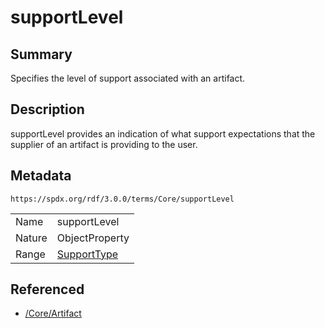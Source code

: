 <!-- Automatically generated by spec-parser v2.1.0 on 2024-06-17T15:44:58.460830+00:00 -->
<!-- SPDX-License-Identifier: Community-Spec-1.0 -->

# supportLevel

## Summary

Specifies the level of support associated with an artifact.


## Description

supportLevel provides an indication of what support expectations that the
supplier of an artifact is providing to the user.


## Metadata

`https://spdx.org/rdf/3.0.0/terms/Core/supportLevel`


| | |
|---|---|
| Name | supportLevel |
| Nature | ObjectProperty |
| Range | [SupportType](../Vocabularies/SupportType.md) |




## Referenced

- [/Core/Artifact](../../Core/Classes/Artifact.md)

